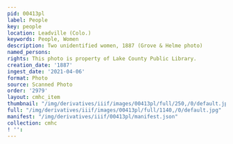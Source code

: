 ```yaml
---
pid: 00413pl
label: People
key: people
location: Leadville (Colo.)
keywords: People, Women
description: Two unidentified women, 1887 (Grove & Helme photo)
named_persons: 
rights: This photo is property of Lake County Public Library.
creation_date: '1887'
ingest_date: '2021-04-06'
format: Photo
source: Scanned Photo
order: '2979'
layout: cmhc_item
thumbnail: "/img/derivatives/iiif/images/00413pl/full/250,/0/default.jpg"
full: "/img/derivatives/iiif/images/00413pl/full/1140,/0/default.jpg"
manifest: "/img/derivatives/iiif/00413pl/manifest.json"
collection: cmhc
! '': 
---
```

